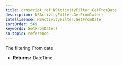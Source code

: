 ```yaml
---
title: crmscript_ref_NSActivityFilter_GetFromDate
description: NSActivityFilter.GetFromDate()
intellisense: NSActivityFilter.GetFromDate
sortOrder: 569
keywords: GetFromDate()
so.topic: reference
---
```



The filtering From date



* **Returns:** DateTime


